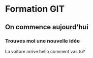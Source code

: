 # Formation GIT
## On commence aujourd'hui
### Trouves moi une nouvelle idée
La voiture arrive
hello comment vas tu?
